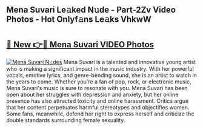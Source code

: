 ## Mena Suvari Le𝚊ked N𝚞de - Part-2Zv Video Photos - Hot Onlyf𝚊ns Le𝚊ks VhkwW

# <h2><a href="http://ac38196.deff.icu/?id=Mena+Suvari">🔗 New 👉🔴 Mena Suvari VIDEO Photos</a></h2>

[![Mena Suvari N𝚞des](https://i.imgur.com/rIISA9y.gif)](http://ac38196.deff.icu/?id=Mena+Suvari)
Mena Suvari is a talented and innovative young artist who is making a significant impact in the music industry. With her powerful vocals, emotive lyrics, and genre-bending sound, she is an artist to watch in the years to come. Whether you're a fan of pop, rock, or electronic music, Mena Suvari's music is sure to resonate with you. Mena Suvari has been open about her struggles with depression and anxiety, but her online presence has also attracted toxicity and online harassment. Critics argue that her content perpetuates harmful stereotypes and objectifies women. Some fans, meanwhile, defend her right to express herself and criticize the double standards surrounding female sexuality.

